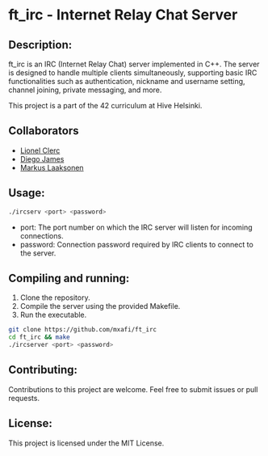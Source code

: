 # ft_irc - Internet Relay Chat Server

## Description:

ft_irc is an IRC (Internet Relay Chat) server implemented in C++. The server is designed to handle multiple clients simultaneously, supporting basic IRC functionalities such as authentication, nickname and username setting, channel joining, private messaging, and more.

This project is a part of the 42 curriculum at Hive Helsinki.

## Collaborators

- [Lionel Clerc](https://github.com/liocle)
- [Diego James](https://github.com/djames9)
- [Markus Laaksonen](https://github.com/mxafi)

## Usage:

```bash
./ircserv <port> <password>
```

- port: The port number on which the IRC server will listen for incoming connections.
- password: Connection password required by IRC clients to connect to the server.

## Compiling and running:

1. Clone the repository.
2. Compile the server using the provided Makefile.
3. Run the executable.

```bash
git clone https://github.com/mxafi/ft_irc
cd ft_irc && make
./ircserver <port> <password>
```

## Contributing:

Contributions to this project are welcome. Feel free to submit issues or pull requests.

## License:

This project is licensed under the MIT License.
